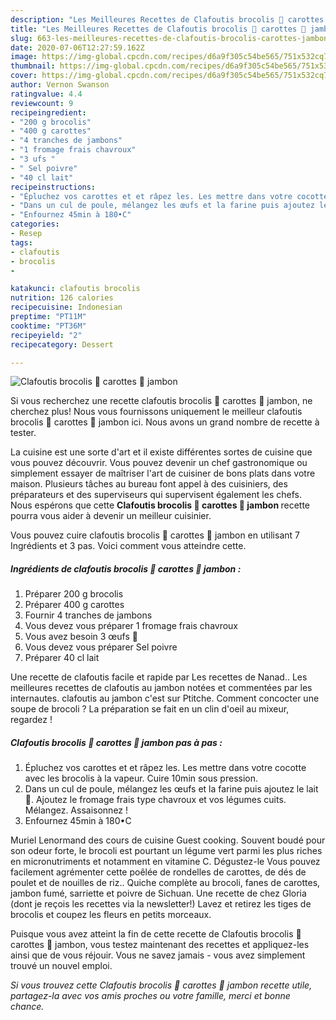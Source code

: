 ```yaml
---
description: "Les Meilleures Recettes de Clafoutis brocolis 🥦 carottes 🥕 jambon"
title: "Les Meilleures Recettes de Clafoutis brocolis 🥦 carottes 🥕 jambon"
slug: 663-les-meilleures-recettes-de-clafoutis-brocolis-carottes-jambon
date: 2020-07-06T12:27:59.162Z
image: https://img-global.cpcdn.com/recipes/d6a9f305c54be565/751x532cq70/clafoutis-brocolis-🥦-carottes-🥕-jambon-photo-principale-de-la-recette.jpg
thumbnail: https://img-global.cpcdn.com/recipes/d6a9f305c54be565/751x532cq70/clafoutis-brocolis-🥦-carottes-🥕-jambon-photo-principale-de-la-recette.jpg
cover: https://img-global.cpcdn.com/recipes/d6a9f305c54be565/751x532cq70/clafoutis-brocolis-🥦-carottes-🥕-jambon-photo-principale-de-la-recette.jpg
author: Vernon Swanson
ratingvalue: 4.4
reviewcount: 9
recipeingredient:
- "200 g brocolis"
- "400 g carottes"
- "4 tranches de jambons"
- "1 fromage frais chavroux"
- "3 ufs "
- " Sel poivre"
- "40 cl lait"
recipeinstructions:
- "Épluchez vos carottes et et râpez les. Les mettre dans votre cocotte avec les brocolis à la vapeur. Cuire 10min sous pression."
- "Dans un cul de poule, mélangez les œufs et la farine puis ajoutez le lait 🥛. Ajoutez le fromage frais type chavroux et vos légumes cuits. Mélangez. Assaisonnez !"
- "Enfournez 45min à 180•C"
categories:
- Resep
tags:
- clafoutis
- brocolis
- 

katakunci: clafoutis brocolis  
nutrition: 126 calories
recipecuisine: Indonesian
preptime: "PT11M"
cooktime: "PT36M"
recipeyield: "2"
recipecategory: Dessert

---
```



![Clafoutis brocolis 🥦 carottes 🥕 jambon](https://img-global.cpcdn.com/recipes/d6a9f305c54be565/751x532cq70/clafoutis-brocolis-🥦-carottes-🥕-jambon-photo-principale-de-la-recette.jpg)

Si vous recherchez une recette clafoutis brocolis 🥦 carottes 🥕 jambon, ne cherchez plus! Nous vous fournissons uniquement le meilleur clafoutis brocolis 🥦 carottes 🥕 jambon ici. Nous avons un grand nombre de recette à tester.

La cuisine est une sorte d'art et il existe différentes sortes de cuisine que vous pouvez découvrir. Vous pouvez devenir un chef gastronomique ou simplement essayer de maîtriser l'art de cuisiner de bons plats dans votre maison. Plusieurs tâches au bureau font appel à des cuisiniers, des préparateurs et des superviseurs qui supervisent également les chefs. Nous espérons que cette <strong> Clafoutis brocolis 🥦 carottes 🥕 jambon </strong> recette pourra vous aider à devenir un meilleur cuisinier.

<!--inarticleads1-->

Vous pouvez cuire clafoutis brocolis 🥦 carottes 🥕 jambon en utilisant 7 Ingrédients et 3 pas. Voici comment vous atteindre cette.

##### Ingrédients de clafoutis brocolis 🥦 carottes 🥕 jambon :

1. Préparer 200 g brocolis
1. Préparer 400 g carottes
1. Fournir 4 tranches de jambons
1. Vous devez vous préparer 1 fromage frais chavroux
1. Vous avez besoin 3 œufs 🥚
1. Vous devez vous préparer  Sel poivre
1. Préparer 40 cl lait


Une recette de clafoutis facile et rapide par Les recettes de Nanad.. Les meilleures recettes de clafoutis au jambon notées et commentées par les internautes. clafoutis au jambon c&#39;est sur Ptitche. Comment concocter une soupe de brocoli ? La préparation se fait en un clin d&#39;oeil au mixeur, regardez ! 

<!--inarticleads2-->

##### Clafoutis brocolis 🥦 carottes 🥕 jambon pas à pas :

1. Épluchez vos carottes et et râpez les. Les mettre dans votre cocotte avec les brocolis à la vapeur. Cuire 10min sous pression.
1. Dans un cul de poule, mélangez les œufs et la farine puis ajoutez le lait 🥛. Ajoutez le fromage frais type chavroux et vos légumes cuits. Mélangez. Assaisonnez !
1. Enfournez 45min à 180•C


Muriel Lenormand des cours de cuisine Guest cooking. Souvent boudé pour son odeur forte, le brocoli est pourtant un légume vert parmi les plus riches en micronutriments et notamment en vitamine C. Dégustez-le Vous pouvez facilement agrémenter cette poêlée de rondelles de carottes, de dés de poulet et de nouilles de riz.. Quiche complète au brocoli, fanes de carottes, jambon fumé, sarriette et poivre de Sichuan. Une recette de chez Gloria (dont je reçois les recettes via la newsletter!) Lavez et retirez les tiges de brocolis et coupez les fleurs en petits morceaux. 

<!--inarticleads1-->

<p>
Puisque vous avez atteint la fin de cette recette de Clafoutis brocolis 🥦 carottes 🥕 jambon, vous testez maintenant des recettes et appliquez-les ainsi que de vous réjouir. Vous ne savez jamais - vous avez simplement trouvé un nouvel emploi.
</p>

<p>
<i>Si vous trouvez cette Clafoutis brocolis 🥦 carottes 🥕 jambon recette utile, partagez-la avec vos amis proches ou votre famille, merci et bonne chance.</i>
</p>
